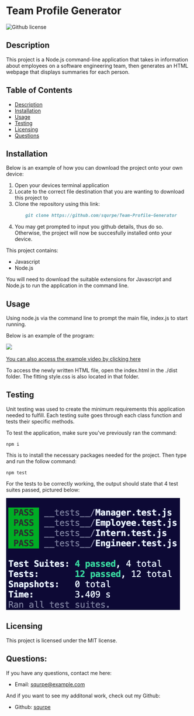 # Team Profile Generator

   ![Github license](https://img.shields.io/badge/License-MIT-yellow)

  ## Description
  This project is a Node.js command-line application that takes in information about employees on a software engineering team, then generates an HTML webpage that displays summaries for each person. 

  ## Table of Contents 
  - [Description](#description)
  - [Installation](#installation)
  - [Usage](#usage)
  - [Testing](#testing)
  - [Licensing](#licensing)
  - [Questions](#questions)

  ## Installation
   Below is an example of how you can download the project onto your own device:

  1. Open your devices terminal application
  2. Locate to the correct file destination that you are wanting to download this project to
  3. Clone the repository using this link: 
      ```md
          git clone https://github.com/squrpe/Team-Profile-Generator
      ```
  4. You may get prompted to input you github details, thus do so. Otherwise, the project will now be succesfully installed onto your device.

  This project contains:
  - Javascript
  - Node.js

  You will need to download the suitable extensions for Javascript and Node.js to run the application in the command line.

  ## Usage

Using node.js via the command line to prompt the main file, index.js to start running.

  Below is an example of the program:

  ![](./src/img/teamgeneratorvid.gif)

  [You can also access the example video by clicking here](https://drive.google.com/file/d/1yZ85BHQwhjTje5LK8dEXj_yzmpYLQH97/view)

  To access the newly written HTML file, open the index.html in the ./dist folder. The fitting style.css is also located in that folder.


  ## Testing

Unit testing was used to create the minimum requirements this application needed to fulfill. Each testing suite goes through each class function and tests their specific methods.

To test the application, make sure you've previously ran the command:

    npm i
    

This is to install the necessary packages needed for the project. Then type and run the follow command:

    npm test
    
  
For the tests to be correctly working, the output should state that 4 test suites passed, pictured below:

![](./src/img/testing.png)

  ## Licensing
This project is licensed under the MIT license.

  ## Questions:
  If you have any questions, contact me here:
  - Email: squrpe@example.com

  And if you want to see my additonal work, check out my Github:
  - Github: [squrpe](https://github.com/squrpe)


